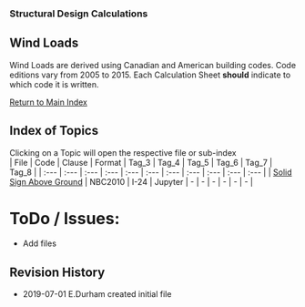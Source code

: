 ### Structural Design Calculations
## Wind Loads

Wind Loads are derived using Canadian and American building codes. Code editions vary from 2005 to 2015. Each
Calculation Sheet **should** indicate to which code it is written.

[Return to Main Index](../README.md)

## Index of Topics
Clicking on a Topic will open the respective file or sub-index  
| File | Code | Clause | Format | Tag_3 | Tag_4 | Tag_5 | Tag_6 | Tag_7 | Tag_8 |
| :--- | :--- | :--- | :--- | :--- | :--- | :--- | :--- | :--- | :--- | :--- |
| [Solid Sign Above Ground](./NBC2010_Figure_I-24/Wind_Figure_I-24.ipynb) | NBC2010 | I-24 | Jupyter | - | - | - | - | - | - |


ToDo / Issues:
==============

-   Add files

Revision History
----------------
- 2019-07-01 E.Durham created initial file